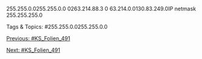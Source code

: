 255.255.0.0255.255.0.0
0263.214.88.3
0
63.214.0.0130.83.249.0IP netmask
255.255.255.0

   Tags & Topics:
   #255.255.0.0255.255.0.0

[Previous: #KS_Folien_491](KS_Folien_491.md)

[Next: #KS_Folien_491](KS_Folien_491.md)
